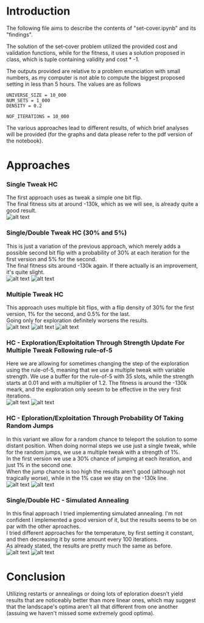# Introduction
The following file aims to describe the contents of "set-cover.ipynb" and its "findings". 

The solution of the set-cover problem utilized the provided cost and validation functions, while for the fitness, it uses a solution proposed in class, which is tuple containing validity and cost * -1.    

The outputs provided are relative to a problem enunciation with small numbers, as my computer is not able to compute the biggest proposed setting in less than 5 hours. The values are as follows
```
UNIVERSE_SIZE = 10_000
NUM_SETS = 1_000
DENSITY = 0.2

NOF_ITERATIONS = 10_000
```

The various approaches lead to different results, of which brief analyses will be provided (for the graphs and data please refer to the pdf version of the notebook).

# Approaches
### Single Tweak HC
The first approach uses as tweak a simple one bit flip.  
The final fitness sits at around -130k, which as we will see, is already quite a good result.  
![alt text](./images/image.png)

### Single/Double Tweak HC (30% and 5%)
This is just a variation of the previous approach, which merely adds a possible second bit flip with a probability of 30% at each iteration for the first version and 5% for the second.  
The final fitness sits around -130k again. If there actually is an improvement, it's quite slight.  
![alt text](./images/image-1.png)
![alt text](./images/image-2.png)

### Multiple Tweak HC
This approach uses multiple bit flips, with a flip density of 30% for the first version, 1% for the second, and 0.5% for the last.  
Going only for exploration definitely worsens the results.  
![alt text](./images/image-3.png)
![alt text](./images/image-4.png)
![alt text](./images/image-5.png)

### HC - Exploration/Exploitation Through Strength Update For Multiple Tweak Following rule-of-5
Here we are allowing for sometimes changing the step of the exploration using the rule-of-5, meaning that we use a multiple tweak with variable strength.
We use a buffer for the rule-of-5 with 35 slots, while the strength starts at 0.01 and with a multiplier of 1.2.
The fitness is around the -130k meark, and the exploration only seesm to be effective in the very first iterations.  
![alt text](./images/image-6.png)
![alt text](./images/image-7.png)

### HC - Eploration/Exploitation Through Probability Of Taking Random Jumps
In this variant we allow for a random chance to teleport the solution to some distant position. When doing normal steps we use just a single tweak, while for the random jumps, we use a multiple tweak with a strength of 1%.  
In the first version we use a 30% chance of jumping at each iteration, and just 1% in the second one.  
When the jump chance is too high the results aren't good (although not tragically worse), while in the 1% case we stay on the -130k line.  
![alt text](./images/image-8.png)
![alt text](./images/image-9.png)

### Single/Double HC - Simulated Annealing
In this final approach I tried implementing simulated annealing. I'm not confident I implemented a good version of it, but the results seems to be on par with the other aproaches.  
I tried different approaches for the temperature, by first setting it constant, and then decreasing it by some amount every 100 iterations.  
As already stated, the results are pretty much the same as before.  
![alt text](./images/image-10.png)
![alt text](./images/image-12.png)

# Conclusion
Utilizing restarts or annealings or doing lots of eploration doesn't yield results that are noticeably better than more linear ones, which may suggest that the landscape's optima aren't all that different from one another (assuing we haven't missed some extremely good optima). 